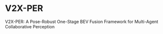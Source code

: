 # V2X-PER
V2X-PER: A Pose-Robust One-Stage BEV Fusion Framework for Multi-Agent Collaborative Perception
